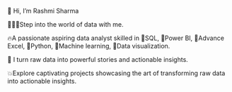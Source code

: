 👋 Hi, I’m Rashmi Sharma

🏃🏼‍♀️Step into the world of data with me.

🔥A passionate aspiring data analyst skilled in
  📍SQL, 
  📍Power BI, 
  📍Advance Excel, 
  📍Python, 
  📍Machine learning,
  📍Data visualization.

👀 I turn raw data into powerful stories and actionable insights.

💥Explore captivating projects showcasing the art of
   transforming raw data into actionable insights.



<!---
RashmiSharma1191/RashmiSharma1191 is a ✨ special ✨ repository because its `README.md` (this file) appears on your GitHub profile.
You can click the Preview link to take a look at your changes.
--->
